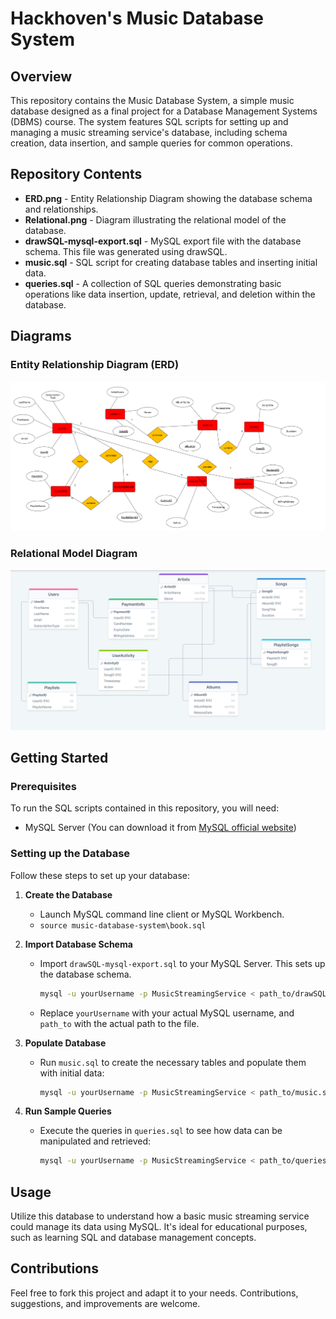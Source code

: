 # Hackhoven's Music Database System

## Overview
This repository contains the Music Database System, a simple music database designed as a final project for a Database Management Systems (DBMS) course. The system features SQL scripts for setting up and managing a music streaming service's database, including schema creation, data insertion, and sample queries for common operations.

## Repository Contents
- **ERD.png** - Entity Relationship Diagram showing the database schema and relationships.
- **Relational.png** - Diagram illustrating the relational model of the database.
- **drawSQL-mysql-export.sql** - MySQL export file with the database schema. This file was generated using drawSQL.
- **music.sql** - SQL script for creating database tables and inserting initial data.
- **queries.sql** - A collection of SQL queries demonstrating basic operations like data insertion, update, retrieval, and deletion within the database.

## Diagrams

### Entity Relationship Diagram (ERD)
![Entity Relationship Diagram](ERD.png)

### Relational Model Diagram
![Relational Model Diagram](Relational.png)

## Getting Started

### Prerequisites
To run the SQL scripts contained in this repository, you will need:
- MySQL Server (You can download it from [MySQL official website](https://www.mysql.com/))

### Setting up the Database
Follow these steps to set up your database:

1. **Create the Database**
   - Launch MySQL command line client or MySQL Workbench.
   - `source music-database-system\book.sql`

2. **Import Database Schema**
   - Import `drawSQL-mysql-export.sql` to your MySQL Server. This sets up the database schema.
     ```bash
     mysql -u yourUsername -p MusicStreamingService < path_to/drawSQL-mysql-export.sql
     ```
   - Replace `yourUsername` with your actual MySQL username, and `path_to` with the actual path to the file.

3. **Populate Database**
   - Run `music.sql` to create the necessary tables and populate them with initial data:
     ```bash
     mysql -u yourUsername -p MusicStreamingService < path_to/music.sql
     ```

4. **Run Sample Queries**
   - Execute the queries in `queries.sql` to see how data can be manipulated and retrieved:
     ```bash
     mysql -u yourUsername -p MusicStreamingService < path_to/queries.sql
     ```

## Usage
Utilize this database to understand how a basic music streaming service could manage its data using MySQL. It's ideal for educational purposes, such as learning SQL and database management concepts.

## Contributions
Feel free to fork this project and adapt it to your needs. Contributions, suggestions, and improvements are welcome.
